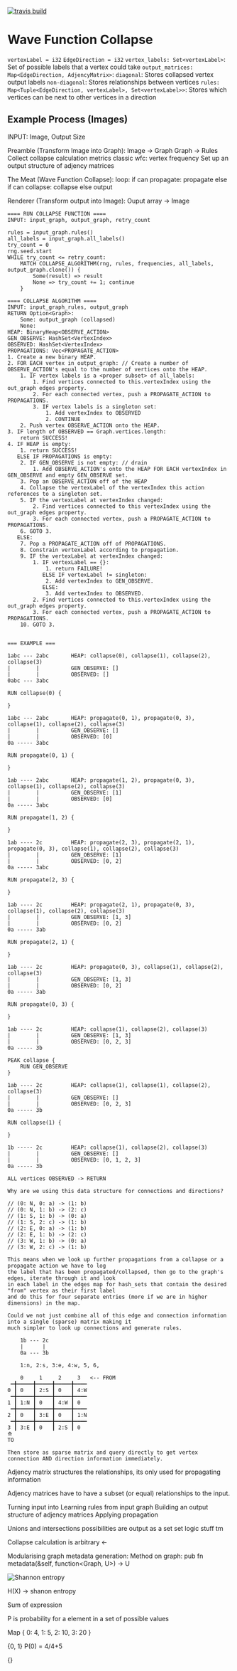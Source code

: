 [![travis build](https://travis-ci.org/dpwdec/wfc-rust.svg?branch=master)](https://travis-ci.org/github/dpwdec/wfc-rust)

# Wave Function Collapse



`vertexLabel = i32`
`EdgeDirection = i32`
`vertex_labels: Set<vertexLabel>`: Set of possible labels that a vertex could take
`output_matrices: Map<EdgeDirection, AdjencyMatrix>`:
  `diagonal`: Stores collapsed vertex output labels
  `non-diagonal`: Stores relationships between vertices
`rules: Map<Tuple<EdgeDirection, vertexLabel>, Set<vertexLabel>>`: Stores which vertices can be next to other vertices in a direction

## Example Process (Images)

INPUT: Image, Output Size

Preamble (Transform Image into Graph):
Image -> Graph
Graph -> Rules
Collect collapse calculation metrics
        classic wfc: vertex frequency
Set up an output structure of adjency matrices

The Meat (Wave Function Collapse):
loop:
  if can propagate:
    propagate
  else if can collapse:
    collapse
  else
    output

Renderer (Transform output into Image):
Ouput array -> Image


```
==== RUN COLLAPSE FUNCTION ====
INPUT: input_graph, output_graph, retry_count

rules = input_graph.rules()
all_labels = input_graph.all_labels()
try_count = 0
rng.seed.start
WHILE try_count <= retry_count:
    MATCH COLLAPSE_ALGORITHM(rng, rules, frequencies, all_labels, output_graph.clone()) {
        Some(result) => result
        None => try_count += 1; continue
    }

==== COLLAPSE ALGORITHM ====
INPUT: input_graph_rules, output_graph
RETURN Option<Graph>:
    Some: output_graph (collapsed)
    None:
HEAP: BinaryHeap<OBSERVE_ACTION>
GEN_OBSERVE: HashSet<VertexIndex>
OBSERVED: HashSet<VertexIndex>
PROPAGATIONS: Vec<PROPAGATE_ACTION>
1. Create a new binary HEAP.
2. FOR EACH vertex in output_graph: // Create a number of OBSERVE_ACTION's equal to the number of vertices onto the HEAP.
    1. IF vertex labels is a <proper subset> of all_labels:
        1. Find vertices connected to this.vertexIndex using the out_graph edges property.
        2. For each connected vertex, push a PROPAGATE_ACTION to PROPAGATIONS.
        3. IF vertex labels is a singleton set:
            1. Add vertexIndex to OBSERVED
            2. CONTINUE
    2. Push vertex OBSERVE_ACTION onto the HEAP.
3. IF length of OBSERVED == Graph.vertices.length:
    return SUCCESS!
4. IF HEAP is empty:
    1. return SUCCESS!
   ELSE IF PROPAGATIONS is empty:
    2. IF GEN_OBSERVE is not empty: // drain
        1. Add OBSERVE_ACTION's onto the HEAP FOR EACH vertexIndex in GEN_OBSERVE and empty GEN_OBSERVE set.
    3. Pop an OBSERVE_ACTION off of the HEAP
    4. Collapse the vertexLabel of the vertexIndex this action references to a singleton set.
    5. IF the vertexLabel at vertexIndex changed:
        2. Find vertices connected to this vertexIndex using the out_graph edges property.
        3. For each connected vertex, push a PROPAGATE_ACTION to PROPAGATIONS.
    6. GOTO 3.
   ELSE:
    7. Pop a PROPAGATE_ACTION off of PROPAGATIONS.
    8. Constrain vertexLabel according to propagation.
    9. IF the vertexLabel at vertexIndex changed:
        1. IF vertexLabel == {}:
            1. return FAILURE!
           ELSE IF vertexLabel != singleton:
            2. Add vertexIndex to GEN_OBSERVE.
           ELSE:
            3. Add vertexIndex to OBSERVED.
        2. Find vertices connected to this.vertexIndex using the out_graph edges property.
        3. For each connected vertex, push a PROPAGATE_ACTION to PROPAGATIONS.
    10. GOTO 3.


=== EXAMPLE ===

1abc --- 2abc       HEAP: collapse(0), collapse(1), collapse(2), collapse(3)
|        |          GEN_OBSERVE: []
|        |          OBSERVED: []
0abc --- 3abc

RUN collapse(0) {

}

1abc --- 2abc       HEAP: propagate(0, 1), propagate(0, 3), collapse(1), collapse(2), collapse(3)
|        |          GEN_OBSERVE: []
|        |          OBSERVED: [0]
0a ----- 3abc

RUN propagate(0, 1) {

}

1ab ---- 2abc       HEAP: propagate(1, 2), propagate(0, 3), collapse(1), collapse(2), collapse(3)
|        |          GEN_OBSERVE: [1]
|        |          OBSERVED: [0]
0a ----- 3abc

RUN propagate(1, 2) {

}

1ab ---- 2c         HEAP: propagate(2, 3), propagate(2, 1), propagate(0, 3), collapse(1), collapse(2), collapse(3)
|        |          GEN_OBSERVE: [1]
|        |          OBSERVED: [0, 2]
0a ----- 3abc

RUN propagate(2, 3) {
    
}

1ab ---- 2c         HEAP: propagate(2, 1), propagate(0, 3), collapse(1), collapse(2), collapse(3)
|        |          GEN_OBSERVE: [1, 3]
|        |          OBSERVED: [0, 2]
0a ----- 3ab

RUN propagate(2, 1) {
    
}

1ab ---- 2c         HEAP: propagate(0, 3), collapse(1), collapse(2), collapse(3)
|        |          GEN_OBSERVE: [1, 3]
|        |          OBSERVED: [0, 2]
0a ----- 3ab

RUN propagate(0, 3) {
    
}

1ab ---- 2c         HEAP: collapse(1), collapse(2), collapse(3)
|        |          GEN_OBSERVE: [1, 3]
|        |          OBSERVED: [0, 2, 3]
0a ----- 3b

PEAK collapse {
    RUN GEN_OBSERVE
}

1ab ---- 2c         HEAP: collapse(1), collapse(1), collapse(2), collapse(3)
|        |          GEN_OBSERVE: []
|        |          OBSERVED: [0, 2, 3]
0a ----- 3b

RUN collapse(1) {

}

1b ----- 2c         HEAP: collapse(1), collapse(2), collapse(3)
|        |          GEN_OBSERVE: []
|        |          OBSERVED: [0, 1, 2, 3]
0a ----- 3b

ALL vertices OBSERVED -> RETURN
```

```
Why are we using this data structure for connections and directions?

// (0: N, 0: a) -> (1: b)
// (0: N, 1: b) -> (2: c)
// (1: S, 1: b) -> (0: a)
// (1: S, 2: c) -> (1: b)
// (2: E, 0: a) -> (1: b)
// (2: E, 1: b) -> (2: c)
// (3: W, 1: b) -> (0: a)
// (3: W, 2: c) -> (1: b)

This means when we look up further propagations from a collapse or a propagate action we have to log
the label that has been propagated/collapsed, then go to the graph's edges, iterate through it and look
in each label in the edges map for hash_sets that contain the desired "from" vertex as their first label
and do this for four separate entries (more if we are in higher dimensions) in the map.

Could we not just combine all of this edge and connection information into a single (sparse) matrix making it
much simpler to look up connections and generate rules.

    1b --- 2c
    |      |
    0a --- 3b

    1:n, 2:s, 3:e, 4:w, 5, 6, 

    0     1     2     3   <-- FROM
 ━╋━━━━━╋━━━━━╋━━━━━╋━━━━
0 ┃ 0   ┃ 2:S ┃ 0   ┃ 4:W
 ━╋━━━━━╋━━━━━╋━━━━━╋━━━━
1 ┃ 1:N ┃ 0   ┃ 4:W ┃ 0
 ━╋━━━━━╋━━━━━╋━━━━━╋━━━━
2 ┃ 0   ┃ 3:E ┃ 0   ┃ 1:N
 ━╋━━━━━╋━━━━━╋━━━━━╋━━━━
3 ┃ 3:E ┃ 0   ┃ 2:S ┃ 0
⟰
TO

Then store as sparse matrix and query directly to get vertex connection AND direction information immediately.
```




Adjency matrix structures the relationships, its only used for propagating information

Adjency matrices have to have a subset (or equal) relationships to the input.

Turning input into
Learning rules from input graph
Building an output structure of adjency matrices
Applying propagation

Unions and intersections 
possibilities are output as a set
set logic stuff tm

Collapse calculation is arbitrary <- 

Modularising graph metadata generation:
Method on graph:
pub fn metadata(&self, function<Graph, U>) -> U 

![Shannon entropy](entropy_equation.svg "{\displaystyle \mathrm {H} (X)=-\sum _{i=1}^{n}{\mathrm {P} (x_{i})\log _{b}\mathrm {P} (x_{i})}}")

H(X) -> shanon entropy

Sum of expression

P is probability for a element in a set of possible values

Map {
    0: 4,
    1: 5,
    2: 10,
    3: 20
}

{0, 1} P(0) = 4/4+5

{}


